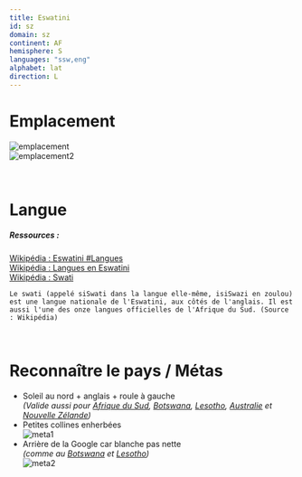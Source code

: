 ```yaml
---
title: Eswatini
id: sz
domain: sz
continent: AF
hemisphere: S
languages: "ssw,eng"
alphabet: lat
direction: L
---
```


# Emplacement

![emplacement](https://upload.wikimedia.org/wikipedia/commons/thumb/c/c4/Location_Eswatini_AU_Africa.svg/500px-Location_Eswatini_AU_Africa.svg.png)  
![emplacement2](https://upload.wikimedia.org/wikipedia/commons/7/7b/Eswatini_carte.png)

<br/>

# Langue

##### Ressources :

[Wikipédia : Eswatini #Langues](https://fr.wikipedia.org/wiki/Eswatini#Langues)  
[Wikipédia : Langues en Eswatini](https://fr.wikipedia.org/wiki/Langues_en_Eswatini)  
[Wikipédia : Swati](https://fr.wikipedia.org/wiki/Swati)  

```
Le swati (appelé siSwati dans la langue elle-même, isiSwazi en zoulou) est une langue nationale de l'Eswatini, aux côtés de l'anglais. Il est aussi l'une des onze langues officielles de l'Afrique du Sud. (Source : Wikipédia)
```


<br/>

# Reconnaître le pays / Métas

- Soleil au nord + anglais + roule à gauche  
  *(Valide aussi pour [Afrique du Sud](/flag/za), [Botswana](/flag/bw), [Lesotho](/flag/ls), [Australie](/flag/au) et [Nouvelle Zélande](/flag/nz))*
- Petites collines enherbées  
  ![meta1](/images/sz_geoguessr.png)
- Arrière de la Google car blanche pas nette  
  *(comme au [Botswana](/flag/bw) et [Lesotho](/flag/ls))*  
  ![meta2](/images/sz_geoguessr2.png)
